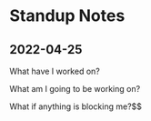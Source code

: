 # Standup Notes


## 2022-04-25 

What have I worked on?


What am I going to be working on?


What if anything is blocking me?$$